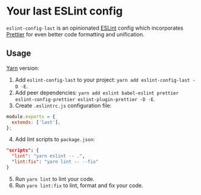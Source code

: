 # Your last ESLint config
`eslint-config-last` is an opinionated [ESLint](http://eslint.org) config which incorporates [Prettier](https://github.com/prettier/prettier) for even better code formatting and unification.

## Usage 
[Yarn](https://yarnpkg.com) version:
1. Add `eslint-config-last` to your project: `yarn add eslint-config-last -D -E`.
2. Add peer dependencies: `yarn add eslint babel-eslint prettier  eslint-config-prettier eslint-plugin-prettier -D -E`.
3. Create `.eslintrc.js` configuration file: 
```js
module.exports = {
  extends: ['last'],
};
```
4. Add lint scripts to `package.json`:
```json
"scripts": {
  "lint": "yarn eslint -- .",
  "lint:fix": "yarn lint -- --fix"
}
```
5. Run `yarn lint` to lint your code.
6. Run `yarn lint:fix` to lint, format and fix your code.
